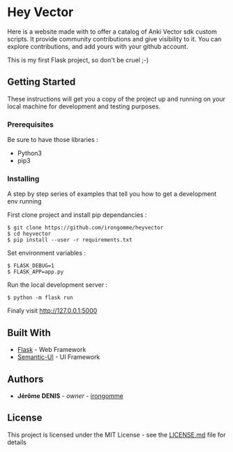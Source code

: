 # Hey Vector

Here is a website made with to offer a catalog of Anki Vector sdk custom scripts. It provide community
contributions and give visibility to it. You can explore contributions, and add yours with your github account.

This is my first Flask project, so don't be cruel ;-)


## Getting Started

These instructions will get you a copy of the project up and running on your local machine for development and
testing purposes.

### Prerequisites

Be sure to have those libraries :

  - Python3
  - pip3

### Installing

A step by step series of examples that tell you how to get a development env running

First clone project and install pip dependancies :

```
$ git clone https://github.com/irongomme/heyvector
$ cd heyvector
$ pip install --user -r requirements.txt
```

Set environment variables :

```
$ FLASK_DEBUG=1
$ FLASK_APP=app.py
```

Run the local development server :

```
$ python -m flask run
```

Finaly visit http://127.0.0.1:5000


## Built With

* [Flask](https://flask-login.readthedocs.io/en/latest/) - Web Framework
* [Semantic-UI](https://semantic-ui.com/introduction/getting-started.html) - UI Framework


## Authors

* **Jérôme DENIS** - *owner* - [irongomme](https://github.com/irongomme)


## License

This project is licensed under the MIT License - see the [LICENSE.md](LICENSE.md) file for details
